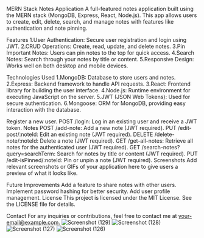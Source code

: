 MERN Stack Notes Application
A full-featured notes application built using the MERN stack (MongoDB, Express, React, Node.js). This app allows users to create, edit, delete, search, and manage notes with features like authentication and note pinning.

Features
1.User Authentication: Secure user registration and login using JWT.
2.CRUD Operations: Create, read, update, and delete notes.
3.Pin Important Notes: Users can pin notes to the top for quick access.
4.Search Notes: Search through your notes by title or content.
5.Responsive Design: Works well on both desktop and mobile devices.

Technologies Used
1.MongoDB: Database to store users and notes.
2.Express: Backend framework to handle API requests.
3.React: Frontend library for building the user interface.
4.Node.js: Runtime environment for executing JavaScript on the server.
5.JWT (JSON Web Tokens): Used for secure authentication.
6.Mongoose: ORM for MongoDB, providing easy interaction with the database.

Register a new user.
POST /login: Log in an existing user and receive a JWT token.
Notes
POST /add-note: Add a new note (JWT required).
PUT /edit-post/:noteId: Edit an existing note (JWT required).
DELETE /delete-note/:noteId: Delete a note (JWT required).
GET /get-all-notes: Retrieve all notes for the authenticated user (JWT required).
GET /search-notes?query=searchTerm: Search for notes by title or content (JWT required).
PUT /edit-isPinned/:noteId: Pin or unpin a note (JWT required).
Screenshots
Add relevant screenshots or GIFs of your application here to give users a preview of what it looks like.

Future Improvements
Add a feature to share notes with other users.
Implement password hashing for better security.
Add user profile management.
License
This project is licensed under the MIT License. See the LICENSE file for details.

Contact
For any inquiries or contributions, feel free to contact me at your-email@example.com.
![Screenshot (129)](https://github.com/user-attachments/assets/8c7c0829-7107-49ce-a3d8-c52d5e6478ba)
![Screenshot (128)](https://github.com/user-attachments/assets/7db1e615-5e01-49af-93d9-fb06334b1a5e)
![Screenshot (127)](https://github.com/user-attachments/assets/0b7299ad-ae6d-49fd-816b-ceca3bba3c0e)
![Screenshot (126)](https://github.com/user-attachments/assets/e385d971-889b-42a8-867e-d03166bd5ef2)

